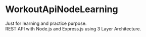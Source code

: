 # WorkoutApiNodeLearning

Just for learning and practice purpose. <br />
REST API with Node.js and Express.js using 3 Layer Architecture. 
